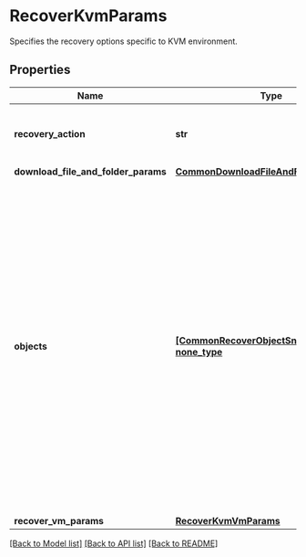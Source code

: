 # RecoverKvmParams

Specifies the recovery options specific to KVM environment.

## Properties
Name | Type | Description | Notes
------------ | ------------- | ------------- | -------------
**recovery_action** | **str** | Specifies the type of recovery action to be performed. | defaults to "RecoverVMs"
**download_file_and_folder_params** | [**CommonDownloadFileAndFolderParams**](CommonDownloadFileAndFolderParams.md) |  | [optional] 
**objects** | [**[CommonRecoverObjectSnapshotParams], none_type**](CommonRecoverObjectSnapshotParams.md) | Specifies the list of recover Object parameters. This property is mandatory for all recovery action types except recover vms. While recovering VMs, a user can specify snapshots of VM&#39;s or a Protection Group Run details to recover all the VM&#39;s that are backed up by that Run. | [optional] 
**recover_vm_params** | [**RecoverKvmVmParams**](RecoverKvmVmParams.md) |  | [optional] 

[[Back to Model list]](../README.md#documentation-for-models) [[Back to API list]](../README.md#documentation-for-api-endpoints) [[Back to README]](../README.md)


